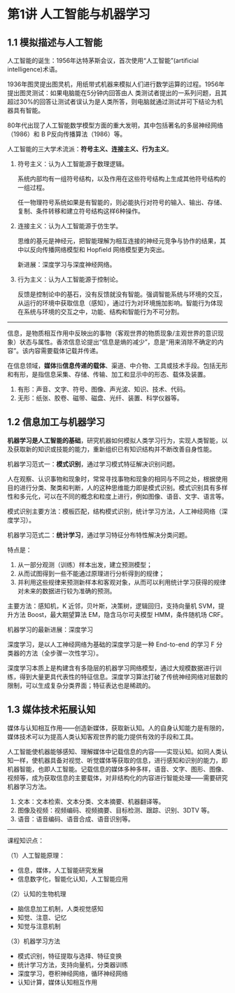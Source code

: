 # 第1讲 人工智能与机器学习

## 1.1 模拟描述与人工智能

人工智能的诞生：1956年达特茅斯会议，首次使用“人工智能”(artificial intelligence)术语。

1936年图灵提出图灵机，用纸带式机器来模拟人们进行数学运算的过程。1956年提出图灵测试：如果电脑能在5分钟内回答由人
类测试者提出的一系列问题，且其超过30%的回答让测试者误认为是人类所答，则电脑就通过测试并可下结论为机器具有智能。

80年代出现了人工智能数学模型方面的重大发明，其中包括著名的多层神经网络（1986）和 B P反向传播算法（1986）等。

人工智能的三大学术流派：**符号主义、连接主义、行为主义**。

1. 符号主义：认为人工智能源于数理逻辑。

    系统内部均有一组符号结构，以及作用在这些符号结构上生成其他符号结构的一组过程。

    任一物理符号系统如果是有智能的，则必能执行对符号的输入、输出、存储、复制、条件转移和建立符号结构这样6种操作。

2. 连接主义：认为人工智能源于仿生学。

    思维的基元是神经元，把智能理解为相互连接的神经元竞争与协作的结果，其中以反向传播网络模型和 Hopfield 网络模型更为突出。

    新进展：深度学习与深度神经网络。

3. 行为主义：认为人工智能源于控制论。

    反馈是控制论中的基石，没有反馈就没有智能。强调智能系统与环境的交互，从运行的环境中获取信息（感知），通过行为对环境施加影响。智能行为体现在系统与环境的交互之中，功能、结构和智能行为不可分割。

---

信息，是物质相互作用中反映出的事物（客观世界的物质现象/主观世界的意识现象）状态与属性。香浓信息论提出“信息是熵的减少”，息是“用来消除不确定的内容”。该内容需要载体记载并传递。

在信息领域，**媒体**指**信息传递的载体**、渠道、中介物、工具或技术手段。包括无形和有形，是指信息采集、存储、传输、加工和显示中的形态、载体及装置。

1. 有形：声音、文字、符号、图像、声光波、知识、技术、代码。
2. 无形：纸张、胶卷、磁带、磁盘、光纤、装置、科学仪器等。

## 1.2 信息加工与机器学习

**机器学习是人工智能的基础**，研究机器如何模拟人类学习行为，实现人类智能，以及获取新的知识或技能的能力，重新组织已有知识结构并不断改善自身性能。

机器学习范式一：**模式识别**，通过学习模式特征解决识别问题。

人在观察、认识事物和现象时，常常寻找事物和现象的相同与不同之处，根据使用目的进行分类、聚类和判断，人的这种思维能力即是模式识别。模式识别具有多样性和多元化，可以在不同的概念和粒度上进行，例如图像、语音、文字、语言等。

模式识别主要方法：模板匹配，结构模式识别，统计学习方法，人工神经网络（深度学习）。

机器学习范式二：**统计学习**，通过学习特征分布特性解决分类问题。

特点是：

1. 从一部分观测（训练）样本出发，建立预测模型；
2. 从而试图得到一些不能通过原理进行分析得到的规律；
3. 并利用这些规律来预测新样本和客观对象，从而可以利用统计学习获得的规律对未来的数据进行较为准确的预测。

主要方法：感知机，K 近邻，贝叶斯，决策树，逻辑回归，支持向量机 SVM，提升方法 Boost，最大期望算法 EM，隐含马尔可夫模型 HMM，条件随机场 CRF。

机器学习的最新进展：深度学习

深度学习，是以人工神经网络为基础的深度学习是一种 End-to-end 的学习 F 分类器的方法（全步骤一次性学习）。

深度学习本质上是构建含有多隐层的机器学习网络模型，通过大规模数据进行训练，得到大量更具代表性的特征信息。深度学习算法打破了传统神经网络对层数的限制，可以生成复杂分类界面；特征表达也是稀疏的。

## 1.3 媒体技术拓展认知

媒体与认知相互作用——创造新媒体，获取新认知。人的自身认知能力是有限的，媒体技术可以为提高人类认知客观世界的能力提供有效的手段和工具。

人工智能使机器能够感知、理解媒体中记载信息的内容——实现认知。如同人类认知一样，使机器具备对视觉、听觉媒体等获取的信息，进行感知和识别的能力，即机器智能，也即人工智能。记载信息的媒体多种多样，语音、文字、图形、图像、视频等，成为获取信息的主要载体，对非结构化的内容进行智能处理——需要研究机器学习方法。

1. 文本：文本检索、文本分类、文本摘要、机器翻译等。
2. 图像及视频：视频编码、视频摘要、目标检测、跟踪、识别、3DTV 等。
3. 语音：语音编码、语音合成、语音识别等。

---

课程知识点：

（1）人工智能原理：

- 信息，媒体，人工智能研究发展
- 信息数字化，智能化认知，人工智能应用

（2）认知的生物机理

- 脑信息加工机制，人类视觉感知
- 知觉、注意、记忆
- 知觉与注意机制

（3）机器学习方法

- 模式识别，特征提取与选择、特征变换
- 统计学习方法，支持向量机，分类器训练
- 深度学习，卷积神经网络，循环神经网络
- 认知计算，媒体认知相互作用
